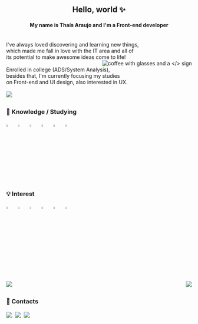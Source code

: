 ## <p align=center>Hello, world :sparkles:</p>

#### <p align=center>My name is Thaís Araujo and I'm a Front-end developer</p>

<p align=left><br>I've always loved discovering and learning new things, 
<br>which made me fall in love with the IT area and all of 
<br>its potential to make awesome ideas come to life! 
<br><img align=right src="https://i.imgur.com/pkVQLw5.png" alt="coffee with glasses and a </> sign">
<br>Enrolled in college (ADS/System Analysis), 
<br>besides that, I'm currently focusing my studies 
<br>on Front-end and UI design, also interested in UX.
<br><br><a href="https://thaisaraujo.vercel.app/" target=”_blank”><img src="https://img.shields.io/badge/%E2%99%A1-Portfolio-%2300684c?style=plastic" /></a></p>

##

### 🌱 Knowledge / Studying
<img src="https://cdn.jsdelivr.net/gh/devicons/devicon/icons/html5/html5-original.svg" width="4%" title="HTML5" alt="HTML5" />&nbsp;&nbsp;
<img src="https://cdn.jsdelivr.net/gh/devicons/devicon/icons/css3/css3-original.svg" width="4%" title="CSS3" alt="CSS3" />&nbsp;&nbsp;
<img src="https://cdn.jsdelivr.net/gh/devicons/devicon/icons/javascript/javascript-original.svg" width="4%" title="JavaScript" alt="JavaScript" />&nbsp;&nbsp;
<img src="https://cdn.jsdelivr.net/gh/devicons/devicon/icons/figma/figma-original.svg" width="4%" title="Figma" alt="Figma" />&nbsp;&nbsp;
<img src="https://cdn.jsdelivr.net/gh/devicons/devicon/icons/bootstrap/bootstrap-original.svg" width="4%" title="Bootstrap" alt="Bootstrap" />&nbsp;&nbsp;
<img src="https://cdn.jsdelivr.net/gh/devicons/devicon/icons/git/git-original.svg" width="4%" title="Git" alt="Git" />
<br>
### 💡 Interest
<img src="https://cdn.jsdelivr.net/gh/devicons/devicon/icons/react/react-original.svg" width="4%" title="React JS" alt="React JS" />&nbsp;&nbsp;
<img src="https://cdn.jsdelivr.net/gh/devicons/devicon/icons/nextjs/nextjs-original.svg" width="4%" title="Next JS" alt="Next JS" />&nbsp;&nbsp;
<img src="https://cdn.jsdelivr.net/gh/devicons/devicon/icons/typescript/typescript-plain.svg" width="4%" title="Typescript" alt="Typescript" />&nbsp;&nbsp;
<img src="https://cdn.jsdelivr.net/gh/devicons/devicon/icons/sass/sass-original.svg" width="4%" title="Sass" alt="Sass" />&nbsp;&nbsp;
<img src="https://cdn.jsdelivr.net/gh/devicons/devicon/icons/firebase/firebase-plain.svg" width="4%" title="Firebase" alt="Firebase" />&nbsp;&nbsp;
<img src="https://cdn.jsdelivr.net/gh/devicons/devicon/icons/linux/linux-original.svg" width="4%" title="Linux" alt="Linux" />

##

<br><a href="https://github.com/thais95/github-readme-stats">
  <img src="https://github-readme-stats.vercel.app/api?username=thais95&count_private=true&show_icons=true&theme=gotham&border_color=000001&include_all_commits=true&hide_rank=true" />
</a>
<a href="https://github.com/thais95/convoychat">
  <img align="right" src="https://github-readme-stats.vercel.app/api/top-langs/?username=thais95&theme=gotham&border_color=000001" />
</a>

##

### <div>💬 Contacts

<a href="https://www.linkedin.com/in/thaiscdaraujo/" target=”_blank”><img align=center src="https://img.shields.io/badge/LinkedIn-0077B5?style=for-the-badge&logo=linkedin&logoColor=white&style=plastic"></a>&nbsp;
  <a href="https://www.instagram.com/thaiscdaraujo/" target=”_blank”><img align=center src="https://img.shields.io/badge/Instagram-E4405F?style=for-the-badge&logo=instagram&logoColor=white&style=shield"></a>&nbsp;
<a href="mailto:thaiscdaraujo95@gmail.com" target=”_blank”><img align=center src="https://img.shields.io/badge/Gmail-D14836?style=for-the-badge&logo=gmail&logoColor=white&style=shield"></a>
